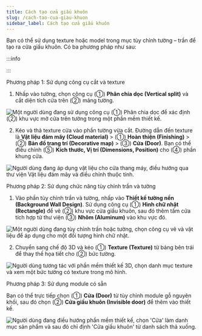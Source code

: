 ```yaml
---
title: Cách tạo cửa giấu khuôn
slug: /cach-tao-cua-giau-khuon
sidebar_label: Cách tạo cửa giấu khuôn
---
```


Bạn có thể sử dụng texture hoặc model trong mục tùy chỉnh tường – trần để tạo ra cửa giấu khuôn. Có ba phương pháp như sau:

:::info

:::

Phương pháp 1: Sử dụng công cụ cắt và texture

1. Nhấp vào tường, chọn công cụ (①) **Phân chia dọc (Vertical split)** và cắt diện tích cửa trên (②) mảng tường.

![Một người dùng đang sử dụng công cụ (①) Phân chia dọc để xác định (②) khu vực mở cửa trên tường trong một phần mềm thiết kế.](https://storage.googleapis.com/jegavn_kb/image_jegavn/124.1.png)

2. Kéo và thả texture cửa vào phần tường vừa cắt. Đường dẫn đến texture là **Vật liệu đám mây (Cloud material)** > (①) **Hoàn thiện (Finishing)** > (②) **Bản đồ trang trí (Decorative map)** > (③) **Cửa (Door)**. Bạn có thể điều chỉnh (⑤) **Kích thước, Vị trí (Dimensions, Position)** cho (④) phần khung cửa.

![Người dùng đang áp dụng vật liệu cho cửa thang máy, điều hướng qua thư viện Vật liệu đám mây và điều chỉnh thuộc tính.](https://storage.googleapis.com/jegavn_kb/image_jegavn/124.2.png)

Phương pháp 2: Sử dụng chức năng tùy chỉnh trần và tường

1. Vào phần tùy chỉnh trần và tường, nhấp vào **Thiết kế tường nền (Background Wall Design)**. Sử dụng công cụ (①) **Hình chữ nhật (Rectangle)** để vẽ (②) khu vực cửa giấu khuôn, sau đó thêm tấm cửa tích hợp từ thư viện (③) **Nhôm (Aluminum)** vào khu vực đó.

![Một người dùng đang tùy chỉnh trần hoặc tường, chọn công cụ vẽ và vật liệu để áp dụng cho một đối tượng hình chữ nhật.](https://storage.googleapis.com/jegavn_kb/image_jegavn/124.3.png)

2. Chuyển sang chế độ 3D và kéo (①) **Texture (Texture)** từ bảng bên trái để thay thế họa tiết cho (②) bức tường.

![Người dùng tương tác với phần mềm thiết kế 3D, chọn danh mục texture và xem một bức tường có texture trong mô hình.](https://storage.googleapis.com/jegavn_kb/image_jegavn/124.4.png)

Phương pháp 3: Sử dụng module có sẵn

Bạn có thể trực tiếp chọn (①) **Cửa (Door)** từ tùy chỉnh module gỗ nguyên khối, sau đó chọn (②) **Cửa giấu khuôn (Invisible door)** để thêm vào thiết kế.

![Người dùng đang điều hướng phần mềm thiết kế, chọn 'Cửa' làm danh mục sản phẩm và sau đó chỉ định 'Cửa giấu khuôn' từ danh sách thả xuống.](https://storage.googleapis.com/jegavn_kb/image_jegavn/124.5.png)